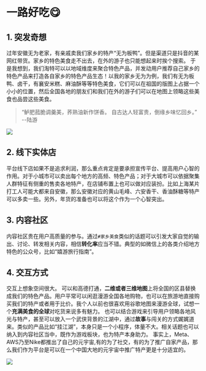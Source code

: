 # 一路好吃😋
## 1. 突发奇想
过年安徽无为老家，有亲戚卖我们家乡的特产“无为板鸭”。但是渠道只是抖音的某网红带货。家乡的特色美食走不出去，在外的游子也只能想起来时挨个搜索。
于是我想到，我们淘特可以以地域维度来聚合特色产品，并发动用户推荐自己家乡的特色产品来打造各自家乡的特色产品生态！以我的家乡无为为例，我们有无为板鸭、卤干，有襄安米糕、麻油酥等等特色美食，它们可以在祖国的版图上占据一个小小的位置，然后全国各地的朋友们和我们在外的游子们可以在地图上领略这些美食也品尝这些美食。

>“鲈肥菰脆调羹美，荞熟油新作饼香。 自古达人轻富贵，倒缘乡味忆回乡。” --陆游

![](https://gitee.com/istarwyh/images/raw/master/vnote/程序员练级之路/生活/open/一路好吃😋.md/339216671549070.png)

## 2. 线下实体店
平台线下店如果不是追求利润，那么重点肯定是要承担宣传平台、提高用户心智的作用。对于小城市可以卖出每个地方的高频、特色产品；对于大城市可以依据聚集人群特征有侧重的售卖各地特产，在店铺布置上也可以做对应装扮。比如上海某片打工人可能大都来自安徽，那么安徽对应的黄山毛峰、六安香干、香油酥糖等特产可以多卖一些。另外，年货的准备也可以将这个作为一个心智突出。

## 3. 内容社区

内容社区贵在用户高质量的参与。通过`#家乡美食`类似的话题可以引发大家自觉的输出、讨论、转发相关内容，相信**转化率**应当不错。典型的如微信上的各类介绍地方特色的公众号，比如“嬉游旅行指南”。

## 4. 交互方式
交互上想象空间很大。
可以和高德打通，**二维或者三维地图**上将全国的区县替换成我们的特色产品。用户平常可以闲逛漫游全国各地购物，也可以在旅游地直接购买我们的特产或者用于比价。我个人以前也很喜欢用谷歌地图来漫游全球，试想一个**充满美食的全球**对吃货来说多有魅力。
也可以结合游戏来引导用户领略各地风光与特产，甚至可以放入一个武侠背景的江湖中，通过**故事**与闯关的方式娓娓道来。类似的产品比如“挂江湖”，本身只是一个小程序，体量不大。相关话题也可以纳入到内容社区当中，既作为游戏板块，也为特产本身助力。
事实上，Meta、AWS乃至Nike都推出了自己的元宇宙,有的为了社交，有的为了推广自家产品，那么我们作为平台是可以在一个中国大地的元宇宙中推广特产更是十分适宜的。

![](https://gitee.com/istarwyh/images/raw/master/vnote/程序员练级之路/生活/open/一路好吃😋.md/359535060751472.png)